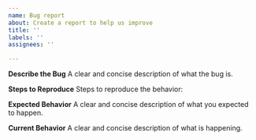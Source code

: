 ```yaml
---
name: Bug report
about: Create a report to help us improve
title: ''
labels: ''
assignees: ''

---
```


**Describe the Bug**
A clear and concise description of what the bug is.


**Steps to Reproduce**
Steps to reproduce the behavior:

**Expected Behavior**
A clear and concise description of what you expected to happen.

**Current Behavior**
A clear and concise description of what is happening.
